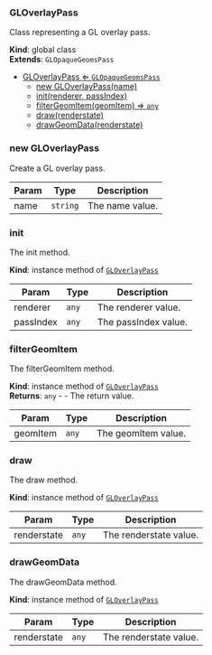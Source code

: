 <a name="GLOverlayPass"></a>

### GLOverlayPass 
Class representing a GL overlay pass.

**Kind**: global class  
**Extends**: <code>GLOpaqueGeomsPass</code>  

* [GLOverlayPass ⇐ <code>GLOpaqueGeomsPass</code>](#GLOverlayPass)
    * [new GLOverlayPass(name)](#new-GLOverlayPass)
    * [init(renderer, passIndex)](#init)
    * [filterGeomItem(geomItem) ⇒ <code>any</code>](#filterGeomItem)
    * [draw(renderstate)](#draw)
    * [drawGeomData(renderstate)](#drawGeomData)

<a name="new_GLOverlayPass_new"></a>

### new GLOverlayPass
Create a GL overlay pass.


| Param | Type | Description |
| --- | --- | --- |
| name | <code>string</code> | The name value. |

<a name="GLOverlayPass+init"></a>

### init
The init method.

**Kind**: instance method of [<code>GLOverlayPass</code>](#GLOverlayPass)  

| Param | Type | Description |
| --- | --- | --- |
| renderer | <code>any</code> | The renderer value. |
| passIndex | <code>any</code> | The passIndex value. |

<a name="GLOverlayPass+filterGeomItem"></a>

### filterGeomItem
The filterGeomItem method.

**Kind**: instance method of [<code>GLOverlayPass</code>](#GLOverlayPass)  
**Returns**: <code>any</code> - - The return value.  

| Param | Type | Description |
| --- | --- | --- |
| geomItem | <code>any</code> | The geomItem value. |

<a name="GLOverlayPass+draw"></a>

### draw
The draw method.

**Kind**: instance method of [<code>GLOverlayPass</code>](#GLOverlayPass)  

| Param | Type | Description |
| --- | --- | --- |
| renderstate | <code>any</code> | The renderstate value. |

<a name="GLOverlayPass+drawGeomData"></a>

### drawGeomData
The drawGeomData method.

**Kind**: instance method of [<code>GLOverlayPass</code>](#GLOverlayPass)  

| Param | Type | Description |
| --- | --- | --- |
| renderstate | <code>any</code> | The renderstate value. |

